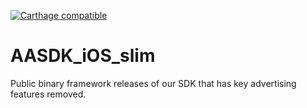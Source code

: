 [![Carthage compatible](https://img.shields.io/badge/Carthage-compatible-4BC51D.svg?style=flat)](https://github.com/Carthage/Carthage)

# AASDK_iOS_slim
Public binary framework releases of our SDK that has key advertising features removed.
